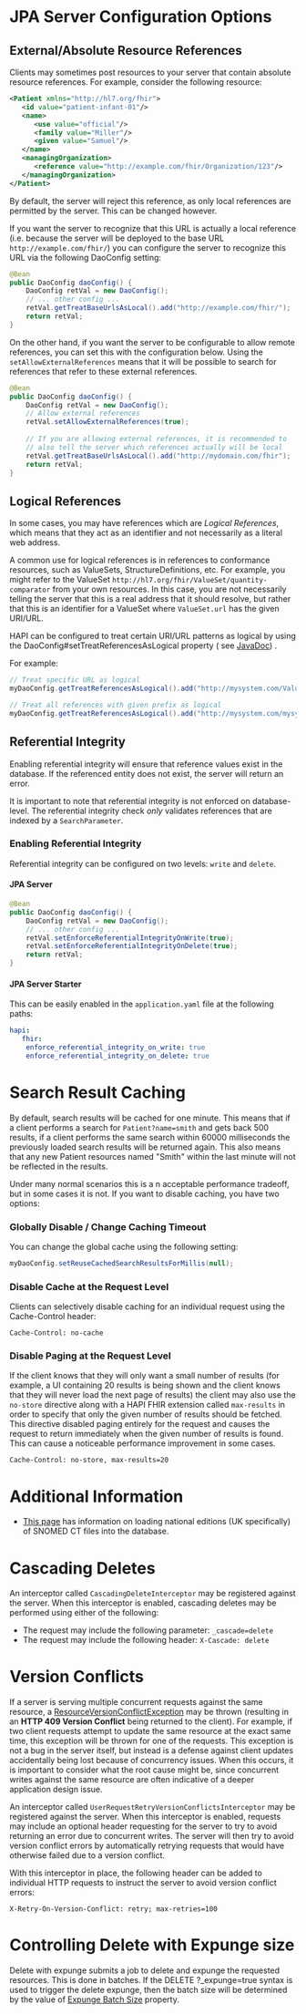 # JPA Server Configuration Options

## External/Absolute Resource References

Clients may sometimes post resources to your server that contain absolute resource references. For example, consider the following resource:

```xml
<Patient xmlns="http://hl7.org/fhir">
   <id value="patient-infant-01"/>
   <name>
      <use value="official"/>
      <family value="Miller"/>
      <given value="Samuel"/>
   </name>
   <managingOrganization>
      <reference value="http://example.com/fhir/Organization/123"/>
   </managingOrganization>
</Patient>
```

By default, the server will reject this reference, as only local references are permitted by the server. This can be changed however.

If you want the server to recognize that this URL is actually a local reference (i.e. because the server will be deployed to the base URL `http://example.com/fhir/`) you can configure the server to recognize this URL via the following DaoConfig setting:

```java
@Bean
public DaoConfig daoConfig() {
	DaoConfig retVal = new DaoConfig();
	// ... other config ...
	retVal.getTreatBaseUrlsAsLocal().add("http://example.com/fhir/");
	return retVal;
}
``` 

On the other hand, if you want the server to be configurable to allow remote references, you can set this with the configuration below. Using the `setAllowExternalReferences` means that it will be possible to search for references that refer to these external references.

```java
@Bean
public DaoConfig daoConfig() {
	DaoConfig retVal = new DaoConfig();
	// Allow external references
	retVal.setAllowExternalReferences(true);
	
	// If you are allowing external references, it is recommended to
	// also tell the server which references actually will be local
	retVal.getTreatBaseUrlsAsLocal().add("http://mydomain.com/fhir");
	return retVal;
}
```

## Logical References

In some cases, you may have references which are <i>Logical References</i>,
which means that they act as an identifier and not necessarily as a literal
web address.

A common use for logical references is in references to conformance resources, such as ValueSets, StructureDefinitions,
etc. For example, you might refer to the ValueSet `http://hl7.org/fhir/ValueSet/quantity-comparator` from your own
resources. In this case, you are not necessarily telling the server that this is a real address that it should resolve,
but rather that this is an identifier for a ValueSet where `ValueSet.url` has the given URI/URL.

HAPI can be configured to treat certain URI/URL patterns as logical by using the DaoConfig#setTreatReferencesAsLogical
property (
see [JavaDoc](/hapi-fhir/apidocs/hapi-fhir-storage/ca/uhn/fhir/jpa/api/config/DaoConfig.html#setTreatReferencesAsLogical(java.util.Set)))
.

For example:

```java
// Treat specific URL as logical
myDaoConfig.getTreatReferencesAsLogical().add("http://mysystem.com/ValueSet/cats-and-dogs");

// Treat all references with given prefix as logical
myDaoConfig.getTreatReferencesAsLogical().add("http://mysystem.com/mysystem-vs-*");
```

## Referential Integrity

Enabling referential integrity will ensure that reference values exist in the database. If the referenced entity does 
not exist, the server will return an error.

It is important to note that referential integrity is not enforced on database-level. The referential integrity check
*only* validates references that are indexed by a `SearchParameter`.

### Enabling Referential Integrity
Referential integrity can be configured on two levels: `write` and `delete`.

#### JPA Server
```java
@Bean
public DaoConfig daoConfig() {
	DaoConfig retVal = new DaoConfig();
	// ... other config ...
	retVal.setEnforceReferentialIntegrityOnWrite(true);
	retVal.setEnforceReferentialIntegrityOnDelete(true);
	return retVal;
}
``` 
#### JPA Server Starter
This can be easily enabled in the `application.yaml` file at the following paths:
```yaml
hapi:
   fhir:
    enforce_referential_integrity_on_write: true
    enforce_referential_integrity_on_delete: true
```

# Search Result Caching

By default, search results will be cached for one minute. This means that if a client performs a search for <code>Patient?name=smith</code> and gets back 500 results, if a client performs the same search within 60000 milliseconds the previously loaded search results will be returned again. This also means that any new Patient resources named "Smith" within the last minute will not be reflected in the results.

Under many normal scenarios this is a n acceptable performance tradeoff, but in some cases it is not. If you want to disable caching, you have two options:

### Globally Disable / Change Caching Timeout

You can change the global cache using the following setting:

```java
myDaoConfig.setReuseCachedSearchResultsForMillis(null);
```

### Disable Cache at the Request Level

Clients can selectively disable caching for an individual request using the Cache-Control header:

```http
Cache-Control: no-cache
```

### Disable Paging at the Request Level

If the client knows that they will only want a small number of results (for example, a UI containing 20 results is being shown and the client knows that they will never load the next page of results) the client
may also use the <code>no-store</code> directive along with a HAPI FHIR extension called <code>max-results</code> in order to specify that only the given number of results should be fetched. This directive disabled paging entirely for the request and causes the request to return immediately when the given number of results is found. This can cause a noticeable performance improvement in some cases.

```http
Cache-Control: no-store, max-results=20
```

# Additional Information

* [This page](https://www.openhealthhub.org/t/hapi-terminology-server-uk-snomed-ct-import/592) has information on loading national editions (UK specifically) of SNOMED CT files into the database.


<a name="cascading-deletes"/>

# Cascading Deletes

An interceptor called `CascadingDeleteInterceptor` may be registered against the server. When this interceptor is enabled, cascading deletes may be performed using either of the following:

* The request may include the following parameter: `_cascade=delete`
* The request may include the following header: `X-Cascade: delete`

<a name="retry-on-version-conflict"/>

# Version Conflicts

If a server is serving multiple concurrent requests against the same resource, a [ResourceVersionConflictException](/hapi-fhir/apidocs/hapi-fhir-base/ca/uhn/fhir/rest/server/exceptions/ResourceVersionConflictException.html) may be thrown (resulting in an **HTTP 409 Version Conflict** being returned to the client). For example, if two client requests attempt to update the same resource at the exact same time, this exception will be thrown for one of the requests. This exception is not a bug in the server itself, but instead is a defense against client updates accidentally being lost because of concurrency issues. When this occurs, it is important to consider what the root cause might be, since concurrent writes against the same resource are often indicative of a deeper application design issue.

An interceptor called `UserRequestRetryVersionConflictsInterceptor` may be registered against the server. When this interceptor is enabled, requests may include an optional header requesting for the server to try to avoid returning an error due to concurrent writes. The server will then try to avoid version conflict errors by automatically retrying requests that would have otherwise failed due to a version conflict.

With this interceptor in place, the following header can be added to individual HTTP requests to instruct the server to avoid version conflict errors:

```http
X-Retry-On-Version-Conflict: retry; max-retries=100
```    

# Controlling Delete with Expunge size

Delete with expunge submits a job to delete and expunge the requested resources. This is done in batches. If the DELETE
?_expunge=true syntax is used to trigger the delete expunge, then the batch size will be determined by the value
of [Expunge Batch Size](/apidocs/hapi-fhir-storage/ca/uhn/fhir/jpa/api/config/DaoConfig.html#getExpungeBatchSize())
property.
